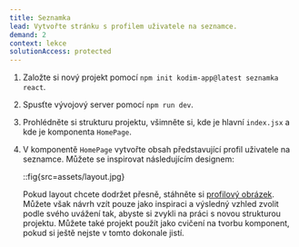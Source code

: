 ```yaml
---
title: Seznamka
lead: Vytvořte stránku s profilem uživatele na seznamce.
demand: 2
context: lekce
solutionAccess: protected
---
```


1.  Založte si nový projekt pomocí `npm init kodim-app@latest seznamka react`.
1.  Spusťte vývojový server pomocí `npm run dev`.
1.  Prohlédněte si strukturu projektu, všimněte si, kde je hlavní `index.jsx` a kde je komponenta `HomePage`.
1.  V komponentě `HomePage` vytvořte obsah představující profil uživatele na seznamce. Můžete se inspirovat následujícím designem:

    ::fig{src=assets/layout.jpg}

    Pokud layout chcete dodržet přesně, stáhněte si [profilový obrázek](assets/photo.jpg). Můžete však návrh vzít pouze jako inspiraci a výsledný vzhled zvolit podle svého uvážení tak, abyste si zvykli na práci s novou strukturou projektu. Můžete také projekt použít jako cvičení na tvorbu komponent, pokud si ještě nejste v tomto dokonale jistí.
